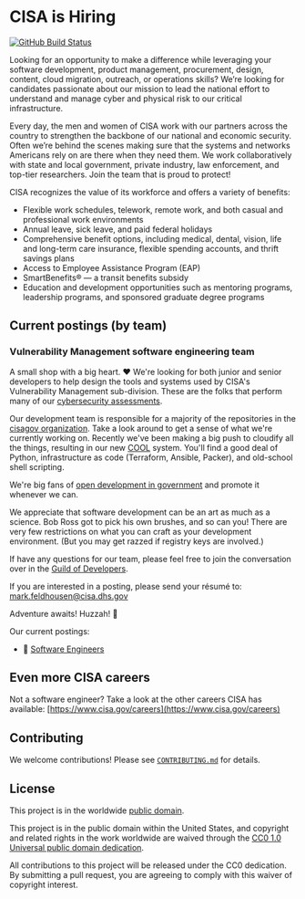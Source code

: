 # CISA is Hiring #

[![GitHub Build Status](https://github.com/cisagov/join-cisagov/workflows/build/badge.svg)](https://github.com/cisagov/join-cisagov/actions)

Looking for an opportunity to make a difference while leveraging your software
development, product management, procurement, design, content, cloud migration,
outreach, or operations skills? We’re looking for candidates passionate about
our mission to lead the national effort to understand and manage cyber and
physical risk to our critical infrastructure.

Every day, the men and women of CISA work with our partners across the country
to strengthen the backbone of our national and economic security. Often we’re
behind the scenes making sure that the systems and networks Americans rely on
are there when they need them. We work collaboratively with state and local
government, private industry, law enforcement, and top-tier researchers. Join
the team that is proud to protect!

CISA recognizes the value of its workforce and offers a variety of benefits:

- Flexible work schedules, telework, remote work, and both casual and
  professional work environments
- Annual leave, sick leave, and paid federal holidays
- Comprehensive benefit options, including medical, dental, vision, life and
  long-term care insurance, flexible spending accounts, and thrift savings plans
- Access to Employee Assistance Program (EAP)
- SmartBenefits® — a transit benefits subsidy
- Education and development opportunities such as mentoring programs, leadership
  programs, and sponsored graduate degree programs

## Current postings (by team) ##

### Vulnerability Management software engineering team ###

A small shop with a big heart. ❤️ We're looking for both junior and senior
developers to help design the tools and systems used by CISA's Vulnerability
Management sub-division.  These are the folks that perform many of our
[cybersecurity assessments](https://www.cisa.gov/cyber-resource-hub).

Our development team is responsible for a majority of the repositories in the
[cisagov organization](https://github.com/cisagov). Take a look around to get a
sense of what we're currently working on.  Recently we've been making a big
push to cloudify all the things, resulting in our new
[COOL](https://github.com/cisagov/cool-system) system. You'll find a good deal
of Python, infrastructure as code (Terraform, Ansible, Packer), and old-school
shell scripting.

We're big fans of [open development in
government](https://digital.gov/communities/open-source/) and promote it
whenever we can.

We appreciate that software development can be an art as much as a science.  Bob
Ross got to pick his own brushes, and so can you!  There are very few
restrictions on what you can craft as your development environment. (But you may
get razzed if registry keys are involved.)

If have any questions for our team, please feel free to join the conversation
over in the [Guild of
Developers](https://github.com/cisagov/development-guide/discussions).

If you are interested in a posting, please send your résumé to: [mark.feldhousen@cisa.dhs.gov](mailto:mark.feldhousen@cisa.dhs.gov)

Adventure awaits!  Huzzah! 🤺

Our current postings:

- 🌟 [Software Engineers](postings/vm_software_engineer.md)

## Even more CISA careers ##

Not a software engineer?  Take a look at the other careers CISA has available:
[https://www.cisa.gov/careers](https://www.cisa.gov/careers)

## Contributing ##

We welcome contributions!  Please see [`CONTRIBUTING.md`](CONTRIBUTING.md) for
details.

## License ##

This project is in the worldwide [public domain](LICENSE).

This project is in the public domain within the United States, and
copyright and related rights in the work worldwide are waived through
the [CC0 1.0 Universal public domain
dedication](https://creativecommons.org/publicdomain/zero/1.0/).

All contributions to this project will be released under the CC0
dedication. By submitting a pull request, you are agreeing to comply
with this waiver of copyright interest.
